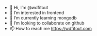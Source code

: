 - 👋 Hi, I’m @wdfitout
- 👀 I’m interested in frontend
- 🌱 I’m currently learning mongodb
- 💞️ I’m looking to collaborate on github
- 📫 How to reach me https://wdfitout.com

<!---
wdfitout/wdfitout is a ✨ special ✨ repository because its `README.md` (this file) appears on your GitHub profile.
You can click the Preview link to take a look at your changes.
--->
